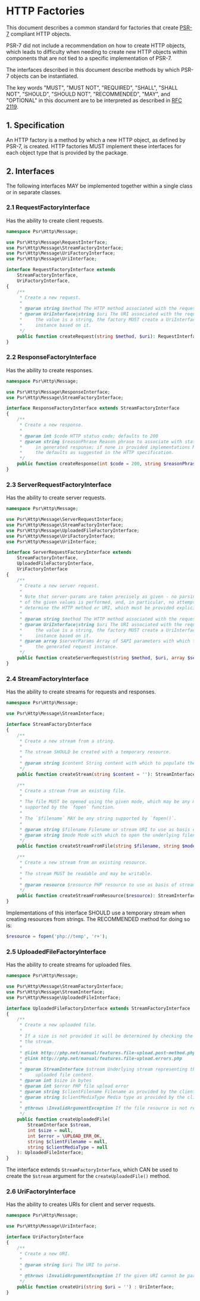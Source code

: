 HTTP Factories
==============

This document describes a common standard for factories that create [PSR-7][psr7]
compliant HTTP objects.

PSR-7 did not include a recommendation on how to create HTTP objects, which leads
to difficulty when needing to create new HTTP objects within components that are
not tied to a specific implementation of PSR-7.

The interfaces described in this document describe methods by which PSR-7 objects
can be instantiated.

The key words "MUST", "MUST NOT", "REQUIRED", "SHALL", "SHALL NOT", "SHOULD",
"SHOULD NOT", "RECOMMENDED", "MAY", and "OPTIONAL" in this document are to be
interpreted as described in [RFC 2119][rfc2119].

[psr7]: https://www.php-fig.org/psr/psr-7/
[rfc2119]: https://tools.ietf.org/html/rfc2119

## 1. Specification

An HTTP factory is a method by which a new HTTP object, as defined by PSR-7,
is created. HTTP factories MUST implement these interfaces for each object type
that is provided by the package.

## 2. Interfaces

The following interfaces MAY be implemented together within a single class or
in separate classes.

### 2.1 RequestFactoryInterface

Has the ability to create client requests.

```php
namespace Psr\Http\Message;

use Psr\Http\Message\RequestInterface;
use Psr\Http\Message\StreamFactoryInterface;
use Psr\Http\Message\UriFactoryInterface;
use Psr\Http\Message\UriInterface;

interface RequestFactoryInterface extends
    StreamFactoryInterface,
    UriFactoryInterface,
{
    /**
     * Create a new request.
     *
     * @param string $method The HTTP method associated with the request.
     * @param UriInterface|string $uri The URI associated with the request. If
     *     the value is a string, the factory MUST create a UriInterface
     *     instance based on it.
     */
    public function createRequest(string $method, $uri): RequestInterface;
}
```

### 2.2 ResponseFactoryInterface

Has the ability to create responses.

```php
namespace Psr\Http\Message;

use Psr\Http\Message\ResponseInterface;
use Psr\Http\Message\StreamFactoryInterface;

interface ResponseFactoryInterface extends StreamFactoryInterface
{
    /**
     * Create a new response.
     *
     * @param int $code HTTP status code; defaults to 200
     * @param string $reasonPhrase Reason phrase to associate with status code
     *     in generated response; if none is provided implementations MAY use
     *     the defaults as suggested in the HTTP specification.
     */
    public function createResponse(int $code = 200, string $reasonPhrase = ''): ResponseInterface;
}
```

### 2.3 ServerRequestFactoryInterface

Has the ability to create server requests.

```php
namespace Psr\Http\Message;

use Psr\Http\Message\ServerRequestInterface;
use Psr\Http\Message\StreamFactoryInterface;
use Psr\Http\Message\UploadedFileFactoryInterface;
use Psr\Http\Message\UriFactoryInterface;
use Psr\Http\Message\UriInterface;

interface ServerRequestFactoryInterface extends
    StreamFactoryInterface,
    UploadedFileFactoryInterface,
    UriFactoryInterface
{
    /**
     * Create a new server request.
     *
     * Note that server-params are taken precisely as given - no parsing/processing
     * of the given values is performed, and, in particular, no attempt is made to
     * determine the HTTP method or URI, which must be provided explicitly.
     *
     * @param string $method The HTTP method associated with the request.
     * @param UriInterface|string $uri The URI associated with the request. If
     *     the value is a string, the factory MUST create a UriInterface
     *     instance based on it.
     * @param array $serverParams Array of SAPI parameters with which to seed
     *     the generated request instance.
     */
    public function createServerRequest(string $method, $uri, array $serverParams = []): ServerRequestInterface;
}
```

### 2.4 StreamFactoryInterface

Has the ability to create streams for requests and responses.

```php
namespace Psr\Http\Message;

use Psr\Http\Message\StreamInterface;

interface StreamFactoryInterface
{
    /**
     * Create a new stream from a string.
     *
     * The stream SHOULD be created with a temporary resource.
     *
     * @param string $content String content with which to populate the stream.
     */
    public function createStream(string $content = ''): StreamInterface;

    /**
     * Create a stream from an existing file.
     *
     * The file MUST be opened using the given mode, which may be any mode
     * supported by the `fopen` function.
     *
     * The `$filename` MAY be any string supported by `fopen()`.
     *
     * @param string $filename Filename or stream URI to use as basis of stream.
     * @param string $mode Mode with which to open the underlying filename/stream.
     */
    public function createStreamFromFile(string $filename, string $mode = 'r'): StreamInterface;

    /**
     * Create a new stream from an existing resource.
     *
     * The stream MUST be readable and may be writable.
     *
     * @param resource $resource PHP resource to use as basis of stream.
     */
    public function createStreamFromResource($resource): StreamInterface;
}
```

Implementations of this interface SHOULD use a temporary stream when creating
resources from strings. The RECOMMENDED method for doing so is:

```php
$resource = fopen('php://temp', 'r+');
```

### 2.5 UploadedFileFactoryInterface

Has the ability to create streams for uploaded files.

```php
namespace Psr\Http\Message;

use Psr\Http\Message\StreamFactoryInterface;
use Psr\Http\Message\StreamInterface;
use Psr\Http\Message\UploadedFileInterface;

interface UploadedFileFactoryInterface extends StreamFactoryInterface
{
    /**
     * Create a new uploaded file.
     *
     * If a size is not provided it will be determined by checking the size of
     * the stream.
     *
     * @link http://php.net/manual/features.file-upload.post-method.php
     * @link http://php.net/manual/features.file-upload.errors.php
     *
     * @param StreamInterface $stream Underlying stream representing the
     *     uploaded file content.
     * @param int $size in bytes
     * @param int $error PHP file upload error
     * @param string $clientFilename Filename as provided by the client, if any.
     * @param string $clientMediaType Media type as provided by the client, if any.
     *
     * @throws \InvalidArgumentException If the file resource is not readable.
     */
    public function createUploadedFile(
        StreamInterface $stream,
        int $size = null,
        int $error = \UPLOAD_ERR_OK,
        string $clientFilename = null,
        string $clientMediaType = null
    ): UploadedFileInterface;
}
```

The interface extends `StreamFactoryInterface`, which CAN be used to create the
`$stream` argument for the `createUploadedFile()` method.

### 2.6 UriFactoryInterface

Has the ability to creates URIs for client and server requests.

```php
namespace Psr\Http\Message;

use Psr\Http\Message\UriInterface;

interface UriFactoryInterface
{
    /**
     * Create a new URI.
     *
     * @param string $uri The URI to parse.
     *
     * @throws \InvalidArgumentException If the given URI cannot be parsed.
     */
    public function createUri(string $uri = '') : UriInterface;
}
```

